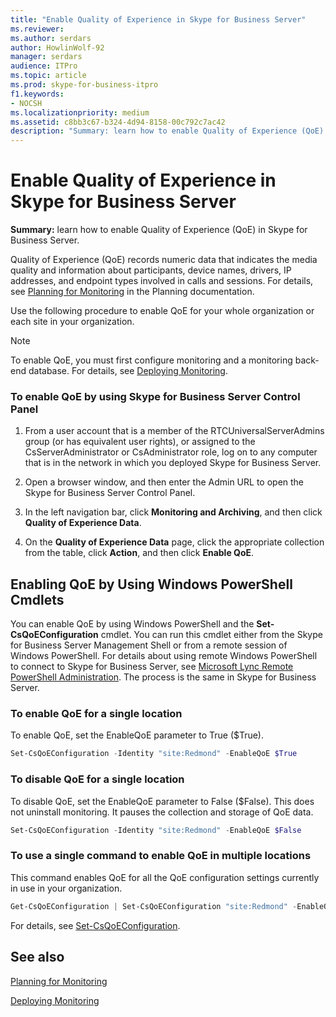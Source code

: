 ```yaml
---
title: "Enable Quality of Experience in Skype for Business Server"
ms.reviewer: 
ms.author: serdars
author: HowlinWolf-92
manager: serdars
audience: ITPro
ms.topic: article
ms.prod: skype-for-business-itpro
f1.keywords:
- NOCSH
ms.localizationpriority: medium
ms.assetid: c8bb3c67-b324-4d94-8158-00c792c7ac42
description: "Summary: learn how to enable Quality of Experience (QoE) in Skype for Business Server."
---
```


# Enable Quality of Experience in Skype for Business Server

**Summary:** learn how to enable Quality of Experience (QoE) in Skype for Business Server.

Quality of Experience (QoE) records numeric data that indicates the media quality and information about participants, device names, drivers, IP addresses, and endpoint types involved in calls and sessions. For details, see [Planning for Monitoring](/previous-versions/office/lync-server-2013/lync-server-2013-planning-for-monitoring) in the Planning documentation.

Use the following procedure to enable QoE for your whole organization or each site in your organization.

> [!NOTE]
> To enable QoE, you must first configure monitoring and a monitoring back-end database. For details, see [Deploying Monitoring](/previous-versions/office/lync-server-2013/lync-server-2013-deploying-monitoring).

### To enable QoE by using Skype for Business Server Control Panel

1.  From a user account that is a member of the RTCUniversalServerAdmins group (or has equivalent user rights), or assigned to the CsServerAdministrator or CsAdministrator role, log on to any computer that is in the network in which you deployed Skype for Business Server.

2. Open a browser window, and then enter the Admin URL to open the Skype for Business Server Control Panel.

3. In the left navigation bar, click **Monitoring and Archiving**, and then click **Quality of Experience Data**.

4. On the **Quality of Experience Data** page, click the appropriate collection from the table, click **Action**, and then click **Enable QoE**.

## Enabling QoE by Using Windows PowerShell Cmdlets

You can enable QoE by using Windows PowerShell and the **Set-CsQoEConfiguration** cmdlet. You can run this cmdlet either from the Skype for Business Server Management Shell or from a remote session of Windows PowerShell. For details about using remote Windows PowerShell to connect to Skype for Business Server, see [Microsoft Lync Remote PowerShell Administration](https://blog.insideo365.com/2011/08/remote-lync-powershell-administration/). The process is the same in Skype for Business Server.

### To enable QoE for a single location

 To enable QoE, set the EnableQoE parameter to True ($True).

  ```PowerShell
  Set-CsQoEConfiguration -Identity "site:Redmond" -EnableQoE $True
  ```

### To disable QoE for a single location

 To disable QoE, set the EnableQoE parameter to False ($False). This does not uninstall monitoring. It pauses the collection and storage of QoE data.

  ```PowerShell
  Set-CsQoEConfiguration -Identity "site:Redmond" -EnableQoE $False
  ```

### To use a single command to enable QoE in multiple locations

 This command enables QoE for all the QoE configuration settings currently in use in your organization.

  ```PowerShell
  Get-CsQoEConfiguration | Set-CsQoEConfiguration "site:Redmond" -EnableQoE $True
  ```

For details, see [Set-CsQoEConfiguration](/powershell/module/skype/set-csqoeconfiguration?view=skype-ps).

## See also

[Planning for Monitoring](/previous-versions/office/lync-server-2013/lync-server-2013-planning-for-monitoring)

[Deploying Monitoring](/previous-versions/office/lync-server-2013/lync-server-2013-deploying-monitoring)